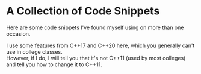 # A Collection of Code Snippets
Here are some code snippets I've found myself using on more than one occasion. <br />

I use some features from C++17 and C++20 here, which you generally can't use in college classes. <br />
However, if I do, I will tell you that it's not C++11 (used by most colleges) and tell you how to change it to C++11.
